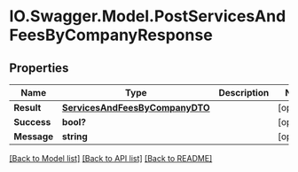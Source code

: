# IO.Swagger.Model.PostServicesAndFeesByCompanyResponse
## Properties

Name | Type | Description | Notes
------------ | ------------- | ------------- | -------------
**Result** | [**ServicesAndFeesByCompanyDTO**](ServicesAndFeesByCompanyDTO.md) |  | [optional] 
**Success** | **bool?** |  | [optional] 
**Message** | **string** |  | [optional] 

[[Back to Model list]](../README.md#documentation-for-models) [[Back to API list]](../README.md#documentation-for-api-endpoints) [[Back to README]](../README.md)

